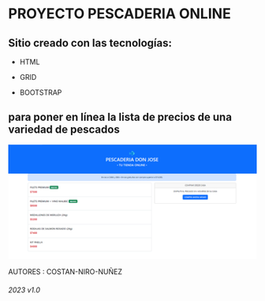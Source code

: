 # PROYECTO PESCADERIA ONLINE
## Sitio creado con las tecnologías:

* HTML
+ GRID
- BOOTSTRAP

## para poner en línea la lista de precios de una variedad de pescados

![pescaderia Don Jose](image/print.png "titulo")

AUTORES
: COSTAN-NIRO-NUÑEZ
######  2023 v1.0 